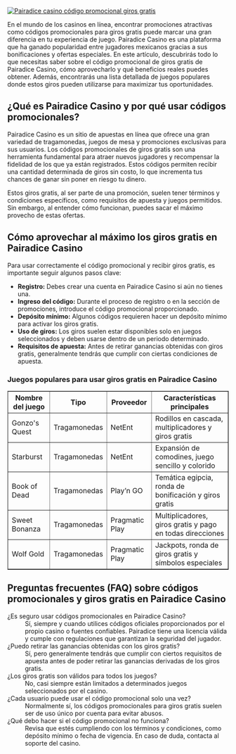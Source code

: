 [![Pairadice casino código promocional giros gratis](https://123-caf.pages.dev/gitsignup.png)](https://vrmoo.ru/Bt82HjjY)

<p>En el mundo de los casinos en línea, encontrar promociones atractivas como códigos promocionales para giros gratis puede marcar una gran diferencia en tu experiencia de juego. Pairadice Casino es una plataforma que ha ganado popularidad entre jugadores mexicanos gracias a sus bonificaciones y ofertas especiales. En este artículo, descubrirás todo lo que necesitas saber sobre el código promocional de giros gratis de Pairadice Casino, cómo aprovecharlo y qué beneficios reales puedes obtener. Además, encontrarás una lista detallada de juegos populares donde estos giros pueden utilizarse para maximizar tus oportunidades.</p>  <h2>¿Qué es Pairadice Casino y por qué usar códigos promocionales?</h2> <p>Pairadice Casino es un sitio de apuestas en línea que ofrece una gran variedad de tragamonedas, juegos de mesa y promociones exclusivas para sus usuarios. Los códigos promocionales de giros gratis son una herramienta fundamental para atraer nuevos jugadores y recompensar la fidelidad de los que ya están registrados. Estos códigos permiten recibir una cantidad determinada de giros sin costo, lo que incrementa tus chances de ganar sin poner en riesgo tu dinero.</p> <p>Estos giros gratis, al ser parte de una promoción, suelen tener términos y condiciones específicos, como requisitos de apuesta y juegos permitidos. Sin embargo, al entender cómo funcionan, puedes sacar el máximo provecho de estas ofertas.</p>  <h2>Cómo aprovechar al máximo los giros gratis en Pairadice Casino</h2> <p>Para usar correctamente el código promocional y recibir giros gratis, es importante seguir algunos pasos clave:</p> <ul>   <li><strong>Registro:</strong> Debes crear una cuenta en Pairadice Casino si aún no tienes una.</li>   <li><strong>Ingreso del código:</strong> Durante el proceso de registro o en la sección de promociones, introduce el código promocional proporcionado.</li>   <li><strong>Depósito mínimo:</strong> Algunos códigos requieren hacer un depósito mínimo para activar los giros gratis.</li>   <li><strong>Uso de giros:</strong> Los giros suelen estar disponibles solo en juegos seleccionados y deben usarse dentro de un periodo determinado.</li>   <li><strong>Requisitos de apuesta:</strong> Antes de retirar ganancias obtenidas con giros gratis, generalmente tendrás que cumplir con ciertas condiciones de apuesta.</li> </ul>  <h3>Juegos populares para usar giros gratis en Pairadice Casino</h3> <table border="1" cellpadding="5" cellspacing="0">   <thead>     <tr>       <th>Nombre del juego</th>       <th>Tipo</th>       <th>Proveedor</th>       <th>Características principales</th>     </tr>   </thead>   <tbody>     <tr>       <td>Gonzo's Quest</td>       <td>Tragamonedas</td>       <td>NetEnt</td>       <td>Rodillos en cascada, multiplicadores y giros gratis</td>     </tr>     <tr>       <td>Starburst</td>       <td>Tragamonedas</td>       <td>NetEnt</td>       <td>Expansión de comodines, juego sencillo y colorido</td>     </tr>     <tr>       <td>Book of Dead</td>       <td>Tragamonedas</td>       <td>Play’n GO</td>       <td>Temática egipcia, ronda de bonificación y giros gratis</td>     </tr>     <tr>       <td>Sweet Bonanza</td>       <td>Tragamonedas</td>       <td>Pragmatic Play</td>       <td>Multiplicadores, giros gratis y pago en todas direcciones</td>     </tr>     <tr>       <td>Wolf Gold</td>       <td>Tragamonedas</td>       <td>Pragmatic Play</td>       <td>Jackpots, ronda de giros gratis y símbolos especiales</td>     </tr>   </tbody> </table>  <h2>Preguntas frecuentes (FAQ) sobre códigos promocionales y giros gratis en Pairadice Casino</h2> <dl>   <dt>¿Es seguro usar códigos promocionales en Pairadice Casino?</dt>   <dd>Sí, siempre y cuando utilices códigos oficiales proporcionados por el propio casino o fuentes confiables. Pairadice tiene una licencia válida y cumple con regulaciones que garantizan la seguridad del jugador.</dd>    <dt>¿Puedo retirar las ganancias obtenidas con los giros gratis?</dt>   <dd>Sí, pero generalmente tendrás que cumplir con ciertos requisitos de apuesta antes de poder retirar las ganancias derivadas de los giros gratis.</dd>    <dt>¿Los giros gratis son válidos para todos los juegos?</dt>   <dd>No, casi siempre están limitados a determinados juegos seleccionados por el casino.</dd>    <dt>¿Cada usuario puede usar el código promocional solo una vez?</dt>   <dd>Normalmente sí, los códigos promocionales para giros gratis suelen ser de uso único por cuenta para evitar abusos.</dd>    <dt>¿Qué debo hacer si el código promocional no funciona?</dt>   <dd>Revisa que estés cumpliendo con los términos y condiciones, como depósito mínimo o fecha de vigencia. En caso de duda, contacta al soporte del casino.</dd> </dl>